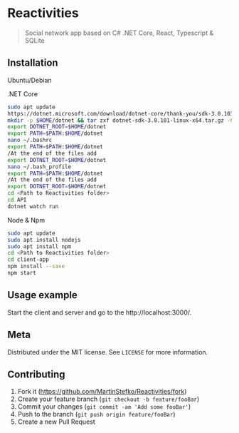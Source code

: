 # Reactivities

> Social network app based on C# .NET Core, React, Typescript & SQLite

## Installation

Ubuntu/Debian

.NET Core

```sh
sudo apt update
https://dotnet.microsoft.com/download/dotnet-core/thank-you/sdk-3.0.103-linux-x64-binaries
mkdir -p $HOME/dotnet && tar zxf dotnet-sdk-3.0.101-linux-x64.tar.gz -C $HOME/dotnet
export DOTNET_ROOT=$HOME/dotnet
export PATH=$PATH:$HOME/dotnet
nano ~/.bashrc
export PATH=$PATH:$HOME/dotnet
/At the end of the files add
export DOTNET_ROOT=$HOME/dotnet
nano ~/.bash_profile
export PATH=$PATH:$HOME/dotnet
/At the end of the files add
export DOTNET_ROOT=$HOME/dotnet
cd <Path to Reactivities folder>
cd API
dotnet watch run
```

Node & Npm

```sh
sudo apt update
sudo apt install nodejs
sudo apt install npm
cd <Path to Reactivities folder>
cd client-app
npm install --save
npm start
```

## Usage example

Start the client and server and go to the http://localhost:3000/.

## Meta

Distributed under the MIT license. See `LICENSE` for more information.

## Contributing

1. Fork it (<https://github.com/MartinStefko/Reactivities/fork>)
2. Create your feature branch (`git checkout -b feature/fooBar`)
3. Commit your changes (`git commit -am 'Add some fooBar'`)
4. Push to the branch (`git push origin feature/fooBar`)
5. Create a new Pull Request
